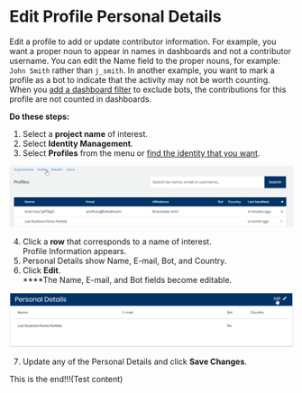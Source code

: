 # Edit Profile Personal Details

Edit a profile to add or update contributor information. For example, you want a proper noun to appear in names in dashboards and not a contributor username. You can edit the Name field to the proper nouns, for example: `John Smith` rather than `j_smith`. In another example, you want to mark a profile as a bot to indicate that the activity may not be worth counting. When you [add a dashboard filter](../view-dashboard-analytics/add-and-manage-data-filters.md) to exclude bots, the contributions for this profile are not counted in dashboards.

**Do these steps:**

1. Select a **project name** of interest.
2. Select **Identity Management**.
3. Select **Profiles** from the menu or [find the identity that you want](find-a-profile-or-organization.md).

![](../.gitbook/assets/edit-profile.png)

4. Click a **row** that corresponds to a name of interest.  
   Profile Information appears.  
5. Personal Details show Name, E-mail, Bot, and Country.  
6. Click **Edit**.  
   ****The Name, E-mail, and Bot fields become editable.

![](../.gitbook/assets/edit-profile-info-2%20%281%29.png)

7. Update any of the Personal Details and click **Save Changes**.

This is the end!!!\(Test content\)



